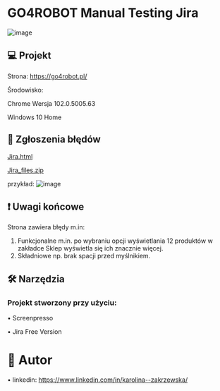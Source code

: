 # GO4ROBOT Manual Testing Jira

![image](https://user-images.githubusercontent.com/92153501/171048715-58c007ff-209f-434a-9988-e1ca5db4a4de.png)


## 💻 Projekt
Strona: https://go4robot.pl/

Środowisko:

Chrome Wersja 102.0.5005.63

Windows 10 Home

## 📓 Zgłoszenia błędów
[Jira.html ](https://github.com/KarolinaZakrzewska/GO4ROBOT/blob/3805331b4495b798e2994e48870169e7b8f8b724/Jira.html)


[Jira_files.zip](https://github.com/KarolinaZakrzewska/GO4ROBOT/blob/3805331b4495b798e2994e48870169e7b8f8b724/Jira_files.zip)

przykład:
![image](https://user-images.githubusercontent.com/92153501/174472362-91b8c7be-1dda-4e09-811b-6abf9608141d.png)


## ❗ Uwagi końcowe
Strona zawiera błędy m.in:
1.	Funkcjonalne m.in. po wybraniu opcji wyświetlania 12 produktów w zakładce Sklep wyświetla się ich znacznie więcej.
2.	Składniowe np. brak spacji przed myślnikiem.



## 🛠 Narzędzia

### Projekt stworzony przy użyciu:

•	Screenpresso

•	Jira Free Version



# 💬 Autor

•	linkedin: https://www.linkedin.com/in/karolina--zakrzewska/
